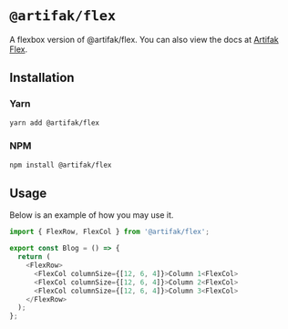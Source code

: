 # `@artifak/flex`

A flexbox version of @artifak/flex. You can also view the docs at [Artifak Flex](https://www.artifak.dev/?content=Flex).

## Installation

### Yarn

```sh
yarn add @artifak/flex
```

### NPM

```sh
npm install @artifak/flex
```

## Usage

Below is an example of how you may use it.

```ts
import { FlexRow, FlexCol } from '@artifak/flex';

export const Blog = () => {
  return (
    <FlexRow>
      <FlexCol columnSize={[12, 6, 4]}>Column 1<FlexCol>
      <FlexCol columnSize={[12, 6, 4]}>Column 2<FlexCol>
      <FlexCol columnSize={[12, 6, 4]}>Column 3<FlexCol>
    </FlexRow>
  );
};
```
